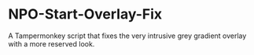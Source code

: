 # NPO-Start-Overlay-Fix
A Tampermonkey script that fixes the very intrusive grey gradient overlay with a more reserved look.
